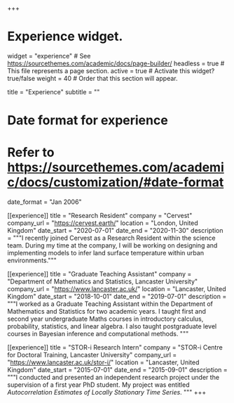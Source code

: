 +++
# Experience widget.
widget = "experience"  # See https://sourcethemes.com/academic/docs/page-builder/
headless = true  # This file represents a page section.
active = true  # Activate this widget? true/false
weight = 40  # Order that this section will appear.

title = "Experience"
subtitle = ""

# Date format for experience
#   Refer to https://sourcethemes.com/academic/docs/customization/#date-format
date_format = "Jan 2006"

[[experience]]
  title = "Research Resident"
  company = "Cervest"
  company_url = "https://cervest.earth/"
  location = "London, United Kingdom"
  date_start = "2020-07-01"
  date_end = "2020-11-30"
  description = """I recently joined Cervest as a Research Resident within the science team. During my time at the company, I will be working on designing and implementing models to infer land surface temperature within urban environments.""" 
  

  [[experience]]
  title = "Graduate Teaching Assistant"
  company = "Department of Mathematics and Statistics, Lancaster University"
  company_url = "https://www.lancaster.ac.uk/"
  location = "Lancaster, United Kingdom"
  date_start = "2018-10-01"
  date_end = "2019-07-01"
  description = """I worked as a Graduate Teaching Assistant within the Department of Mathematics and Statistics for two academic years. I taught first and second year undergraduate Maths courses in introductory calculus, probability, statistics, and linear algebra. I also taught postgraduate level courses in Bayesian inference and computational methods. 
"""

[[experience]]
  title = "STOR-i Research Intern"
  company = "STOR-i Centre for Doctoral Training, Lancaster University"
  company_url = "https://www.lancaster.ac.uk/stor-i/"
  location = "Lancaster, United Kingdom"
  date_start = "2015-07-01"
  date_end = "2015-09-01"
  description = """I conducted and presented an independent research project under the supervision of a first year PhD student. My project was entitled *Autocorrelation Estimates of Locally Stationary Time Series*.
"""
+++
